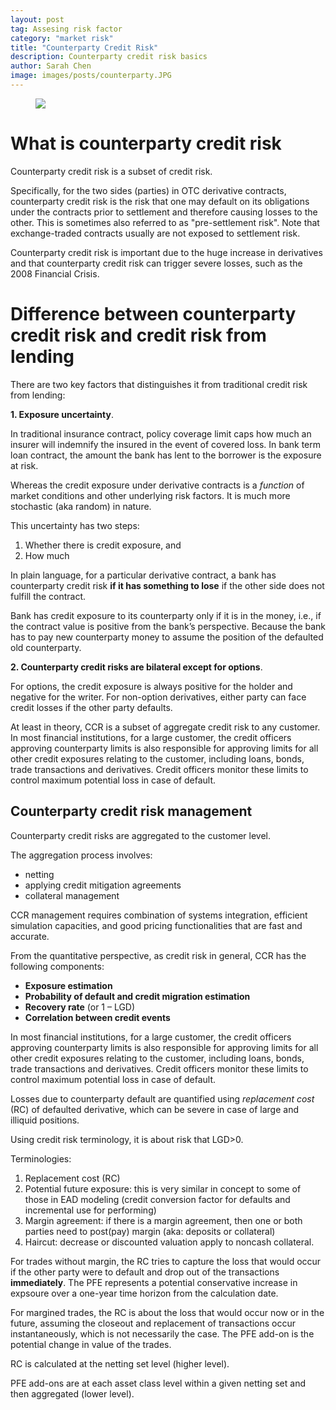 ```yaml
---
layout: post
tag: Assesing risk factor
category: "market risk"
title: "Counterparty Credit Risk"
description: Counterparty credit risk basics
author: Sarah Chen
image: images/posts/counterparty.JPG
---
```

<figure>
  <img src="{{ "/images/posts/counterparty.jpg" | relative_url }}">
  <figcaption></figcaption>
</figure>

# What is counterparty credit risk
Counterparty credit risk is a subset of credit risk.  

Specifically, for the two sides (parties) in OTC derivative contracts, counterparty credit risk is the risk that one may default on its obligations under the contracts prior to settlement and therefore causing losses to the other.  This is sometimes also referred to as "pre-settlement risk".   Note that exchange-traded contracts usually are not exposed to settlement risk.  

Counterparty credit risk is important due to the huge increase in derivatives and that counterparty credit risk can trigger severe losses, such as the 2008 Financial Crisis. 

# Difference between counterparty credit risk and credit risk from lending

There are two key factors that distinguishes it from traditional credit risk from lending:

**1.	Exposure uncertainty**.  

In traditional insurance contract, policy coverage limit caps how much an insurer will indemnify the insured in the event of covered loss.  In bank term loan contract, the amount the bank has lent to the borrower is the exposure at risk.    

Whereas the credit exposure under derivative contracts is a *function* of market conditions and other underlying risk factors.  It is much more stochastic (aka random) in nature. 

This uncertainty has two steps:
1.	Whether there is credit exposure, and 
2.	How much

In plain language, for a particular derivative contract, a bank has counterparty credit risk **if it has something to lose** if the other side does not fulfill the contract.   

Bank has credit exposure to its counterparty only if it is in the money, i.e., if the contract value is positive from the bank’s perspective.   Because the bank has to pay new counterparty money to assume the position of the defaulted old counterparty. 

**2. Counterparty credit risks are bilateral except for options**.  

For options, the credit exposure is always positive for the holder and negative for the writer.   For non-option derivatives, either party can face credit losses if the other party defaults. 

At least in theory, CCR is a subset of aggregate credit risk to any customer.  In most financial institutions, for a large customer, the credit officers approving counterparty limits is also responsible for approving limits for all other credit exposures relating to the customer, including loans, bonds, trade transactions and derivatives.   Credit officers monitor these limits to control maximum potential loss in case of default. 

## Counterparty credit risk management

Counterparty credit risks are aggregated to the customer level.  

The aggregation process involves:

-	netting
-	applying credit mitigation agreements
-	collateral management

CCR management requires combination of systems integration, efficient simulation capacities, and good pricing functionalities that are fast and accurate.  

From the quantitative perspective, as credit risk in general, CCR has the following components:
*	**Exposure estimation**
*	**Probability of default and credit migration estimation**
*	**Recovery rate** (or 1 – LGD)
*	**Correlation between credit events**

In most financial institutions, for a large customer, the credit officers approving counterparty limits is also responsible for approving limits for all other credit exposures relating to the customer, including loans, bonds, trade transactions and derivatives.   Credit officers monitor these limits to control maximum potential loss in case of default. 

Losses due to counterparty default are quantified using *replacement cost* (RC) of defaulted derivative, which can be severe in case of large and illiquid positions. 

Using credit risk terminology, it is about risk that LGD>0. 

Terminologies:
1. Replacement cost (RC)
2. Potential future exposure: this is very similar in concept to some of those in EAD modeling (credit conversion factor for defaults and incremental use for performing)
3. Margin agreement: if there is a margin agreement, then one or both parties need to post(pay) margin (aka: deposits or collateral)
4. Haircut: decrease or discounted valuation apply to noncash collateral. 

For trades without margin, the RC tries to capture the loss that would occur if the other party were to default and drop out of the transactions **immediately**.  The PFE represents a potential conservative increase in expsoure over a one-year time horizon from the calculation date. 

For margined trades, the RC is about the loss that would occur now or in the future, assuming the closeout and replacement of transactions occur instantaneously, which is not necessarily the case.  The PFE add-on is the potential change in value of the trades. 

RC is calculated at the netting set level (higher level).  

PFE add-ons are at each asset class level within a given netting set and then aggregated (lower level). 

